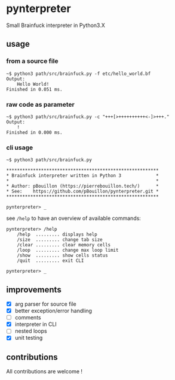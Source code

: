 # pynterpreter
Small Brainfuck interpreter in Python3.X

## usage
### from a source file
```shell
~$ python3 path/src/brainfuck.py -f etc/hello_world.bf
Output:
    Hello World!
Finished in 0.051 ms.
```

### raw code as parameter
```shell
~$ python3 path/src/brainfuck.py -c "+++[>++++++++++<-]>+++."
Output:
    !
Finished in 0.000 ms.
```

### cli usage
```shell
~$ python3 path/src/brainfuck.py

*********************************************************
* Brainfuck interpreter written in Python 3             *
*                                                       *
* Author: pBouillon (https://pierrebouillon.tech/)      *
* See:    https://github.com/pBouillon/pynterpreter.git *
*********************************************************

pynterpreter> _
```
see `/help` to have an overview of available commands:
```shell
pynterpreter> /help
    /help  ......... displays help
    /size  ......... change tab size
    /clear ......... clear memory cells
    /loop  ......... change max loop limit
    /show  ......... show cells status
    /quit  ......... exit CLI

pynterpreter> _
```

## improvements
- [x] arg parser for source file
- [x] better exception/error handling
- [ ] comments
- [x] interpreter in CLI
- [ ] nested loops
- [x] unit testing

## contributions
All contributions are welcome !
